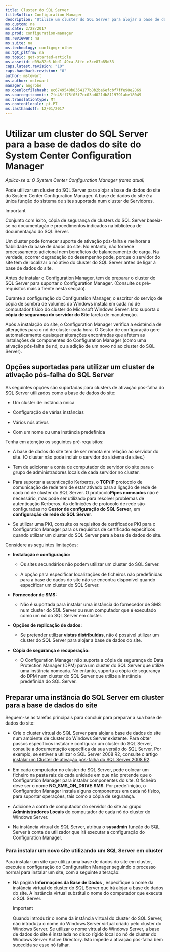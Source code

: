 ```yaml
---
title: Cluster do SQL Server
titleSuffix: Configuration Manager
description: "Utilize um cluster do SQL Server para alojar a base de dados do site do System Center Configuration Manager. Inclui informações sobre as opções suportadas."
ms.custom: na
ms.date: 2/28/2017
ms.prod: configuration-manager
ms.reviewer: na
ms.suite: na
ms.technology: configmgr-other
ms.tgt_pltfrm: na
ms.topic: get-started-article
ms.assetid: d09a82c6-bbd1-49ca-8ffe-e3ce87b85d33
caps.latest.revision: "10"
caps.handback.revision: "0"
author: mstewart
ms.author: mstewart
manager: angrobe
ms.openlocfilehash: ec6749548b8354177b8b2ba6efcbf7ffe98e2869
ms.sourcegitcommit: 7fe45ff75f05f7cc03ad021db8119791abe18049
ms.translationtype: MT
ms.contentlocale: pt-PT
ms.lasthandoff: 12/01/2017
---
```

# <a name="use-a-sql-server-cluster-for-the-system-center-configuration-manager-site-database"></a>Utilizar um cluster do SQL Server para a base de dados do site do System Center Configuration Manager

*Aplica-se a: O System Center Configuration Manager (ramo atual)*


 Pode utilizar um cluster do SQL Server para alojar a base de dados do site do System Center Configuration Manager. A base de dados do site é a única função do sistema de sites suportada num cluster de Servidores.  

> [!IMPORTANT]  
>  Conjunto com êxito, cópia de segurança de clusters do SQL Server baseia-se na documentação e procedimentos indicados na biblioteca de documentação do SQL Server.  

 Um cluster pode fornecer suporte de ativação pós-falha e melhorar a fiabilidade da base de dados do site. No entanto, não fornece processamento adicional nem benefícios de balanceamento de carga. Na verdade, ocorrer degradação do desempenho pode, porque o servidor do site tem de localizar o nó ativo do cluster do SQL Server antes de ligar à base de dados do site.  

 Antes de instalar o Configuration Manager, tem de preparar o cluster do SQL Server para suportar o Configuration Manager. (Consulte os pré-requisitos mais à frente nesta secção).  

 Durante a configuração do Configuration Manager, o escritor do serviço de cópia de sombra de volumes do Windows instala em cada nó de computador físico do cluster do Microsoft Windows Server. Isto suporta o **cópia de segurança do servidor do Site** tarefa de manutenção.  

 Após a instalação do site, o Configuration Manager verifica a existência de alterações para o nó de cluster cada hora. O Gestor de configuração gere automaticamente quaisquer alterações encontradas que afetem as instalações de componentes do Configuration Manager (como uma ativação pós-falha de nó, ou a adição de um novo nó ao cluster do SQL Server).  

## <a name="supported-options-for-using-a-sql-server-failover-cluster"></a>Opções suportadas para utilizar um cluster de ativação pós-falha do SQL Server

As seguintes opções são suportadas para clusters de ativação pós-falha do SQL Server utilizados como a base de dados do site:

-   Um cluster de instância única  

-   Configuração de várias instâncias  

-   Vários nós ativos  

-   Com um nome ou uma instância predefinida  

Tenha em atenção os seguintes pré-requisitos:  

-   A base de dados do site tem de ser remota em relação ao servidor do site. (O cluster não pode incluir o servidor do sistema de sites.)  

-   Tem de adicionar a conta de computador do servidor do site para o grupo de administradores locais de cada servidor no cluster.  

-   Para suportar a autenticação Kerberos, o **TCP/IP** protocolo de comunicação de rede tem de estar ativado para a ligação de rede de cada nó de cluster do SQL Server. O protocolo**Pipes nomeados** não é necessário, mas pode ser utilizado para resolver problemas de autenticação Kerberos. As definições de protocolo de rede são configuradas no **Gestor de configuração do SQL Server**, em **configuração de rede do SQL Server**.  

-   Se utilizar uma PKI, consulte os requisitos de certificados PKI para o Configuration Manager para os requisitos de certificado específicos quando utilizar um cluster do SQL Server para a base de dados do site.  

Considere as seguintes limitações:  

-   **Instalação e configuração:**  

    -   Os sites secundários não podem utilizar um cluster do SQL Server.  

    -   A opção para especificar localizações de ficheiros não predefinidas para a base de dados do site não se encontra disponível quando especificar um cluster do SQL Server.  

-   **Fornecedor de SMS:**  

    -   Não é suportada para instalar uma instância do fornecedor de SMS num cluster do SQL Server ou num computador que é executado como um nó do SQL Server em cluster.  

-   **Opções de replicação de dados:**  

    -   Se pretender utilizar **vistas distribuídas**, não é possível utilizar um cluster do SQL Server para alojar a base de dados do site.  

-   **Cópia de segurança e recuperação:**  

    -   O Configuration Manager não suporta a cópia de segurança do Data Protection Manager (DPM) para um cluster do SQL Server que utilize uma instância nomeada. No entanto, suporta a cópia de segurança do DPM num cluster do SQL Server que utilize a instância predefinida do SQL Server.  

## <a name="prepare-a-clustered-sql-server-instance-for-the-site-database"></a>Preparar uma instância do SQL Server em cluster para a base de dados do site  

Seguem-se as tarefas principais para concluir para preparar a sua base de dados do site:

-   Crie o cluster virtual do SQL Server para alojar a base de dados do site num ambiente de cluster do Windows Server existente. Para obter passos específicos instalar e configurar um cluster do SQL Server, consulte a documentação específica da sua versão do SQL Server. Por exemplo, se estiver a utilizar o SQL Server 2008 R2, consulte o artigo [instalar um Cluster de ativação pós-falha do SQL Server 2008 R2](http://go.microsoft.com/fwlink/p/?LinkId=240231).  

-   Em cada computador no cluster do SQL Server, pode colocar um ficheiro na pasta raiz de cada unidade em que não pretende que o Configuration Manager para instalar componentes do site. O ficheiro deve ser o nome **NO_SMS_ON_DRIVE.SMS**. Por predefinição, o Configuration Manager instala alguns componentes em cada nó físico, para suportar operações, tais como a cópia de segurança.  

-   Adicione a conta de computador do servidor do site ao grupo **Administradores Locais** do computador de cada nó do cluster do Windows Server.  

-   Na instância virtual do SQL Server, atribua o **sysadmin** função do SQL Server à conta de utilizador que irá executar a configuração do Configuration Manager.  

### <a name="to-install-a-new-site-using-a-clustered-sql-server"></a>Para instalar um novo site utilizando um SQL Server em cluster  
 Para instalar um site que utiliza uma base de dados do site em cluster, execute a configuração do Configuration Manager seguindo o processo normal para instalar um site, com a seguinte alteração:  

-   Na página **Informações da Base de Dados** , especifique o nome da instância virtual do cluster do SQL Server que irá alojar a base de dados do site. A instância virtual substitui o nome do computador que executa o SQL Server.  

    > [!IMPORTANT]  
    >  Quando introduzir o nome da instância virtual do cluster do SQL Server, não introduza o nome do Windows Server virtual criado pelo cluster do Windows Server. Se utilizar o nome virtual do Windows Server, a base de dados do site é instalada no disco rígido local do nó de cluster do Windows Server Active Directory. Isto impede a ativação pós-falha bem sucedida se esse nó falhar.  
